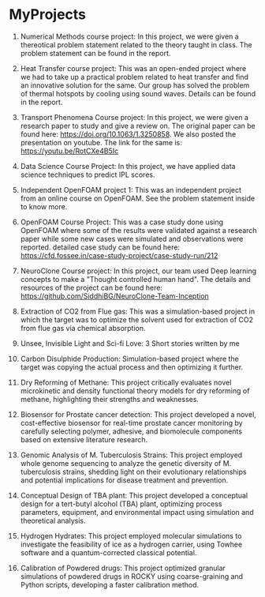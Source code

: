 # MyProjects
1) Numerical Methods course project:
In this project, we were given a thereotical problem statement related to the theory taught in class. The problem statement can be found in the report.

2) Heat Transfer course project: This was an open-ended project where we had to take up a practical problem related to heat transfer and find an innovative solution for the same. Our group has solved the problem of thermal hotspots by cooling using sound waves. Details can be found in the report.

3) Transport Phenomena Course project: In this project, we were given a research paper to study and give a review on. The original paper can be found here: https://doi.org/10.1063/1.3250858. We also posted the presentation on youtube. The link for the same is: https://youtu.be/RotCXe4B5Ic 

4) Data Science Course Project: In this project, we have applied data science techniques to predict IPL scores.

5) Independent OpenFOAM project 1: This was an independent project from an online course on OpenFOAM. See the problem statement inside to know more.

6) OpenFOAM Course Project: This was a case study done using OpenFOAM where some of the results were validated against a research paper while some new cases were simulated and observations were reported. detailed case study can be found here: https://cfd.fossee.in/case-study-project/case-study-run/212 

7) NeuroClone Course project: In this project, our team used Deep learning concepts to make a "Thought controlled human hand". The details and resources of the project can be found here: https://github.com/SiddhiBG/NeuroClone-Team-Inception
   
8) Extraction of CO2 from Flue gas: This was a simulation-based project in which the target was to optimize the solvent used for extraction of CO2 from flue gas via chemical absorption. 

9) Unsee, Invisible Light and Sci-fi Love: 3 Short stories written by me

10) Carbon Disulphide Production: Simulation-based project where the target was copying the actual process and then optimizing it further.

11) Dry Reforming of Methane: This project critically evaluates novel microkinetic and density functional theory models for dry reforming of methane, highlighting their strengths and weaknesses.

12) Biosensor for Prostate cancer detection: This project developed a novel, cost-effective biosensor for real-time prostate cancer monitoring by carefully selecting polymer, adhesive, and biomolecule components based on extensive literature research.

13) Genomic Analysis of M. Tuberculosis Strains: This project employed whole genome sequencing to analyze the genetic diversity of M. tuberculosis strains, shedding light on their evolutionary relationships and potential implications for disease treatment and prevention.

14) Conceptual Design of TBA plant: This project developed a conceptual design for a tert-butyl alcohol (TBA) plant, optimizing process parameters, equipment, and environmental impact using simulation and theoretical analysis.

15) Hydrogen Hydrates: This project employed molecular simulations to investigate the feasibility of ice as a hydrogen carrier, using Towhee software and a quantum-corrected classical potential.

16) Calibration of Powdered drugs: This project optimized granular simulations of powdered drugs in ROCKY using coarse-graining and Python scripts, developing a faster calibration method. 
